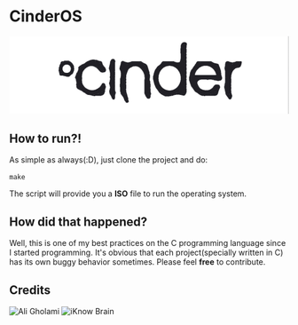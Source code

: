 # CinderOS
<p align="center">
    <img src="https://raw.githubusercontent.com/aligholamee/CinderOS/master/wallpapers/cinder.jpg">
</p>

## How to run?!
As simple as always(:D), just clone the project and do:
```
make
```
The script will provide you a **ISO** file to run the operating system.

## How did that happened?
Well, this is one of my best practices on the C programming language since I started programming. It's obvious that each project(specially written in C) has its own buggy behavior sometimes.
Please feel **free** to contribute.

## Credits
![Ali Gholami](https://github.com/aligholamee)
![iKnow Brain](https://www.youtube.com/user/iknowbrain)
